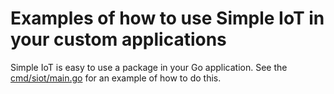 # Examples of how to use Simple IoT in your custom applications

Simple IoT is easy to use a package in your Go application.
See the [cmd/siot/main.go](https://github.com/simpleiot/simpleiot/blob/master/cmd/siot/main.go) for an example of how to do this.
